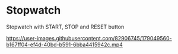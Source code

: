 # Stopwatch
Stopwatch with START, STOP and RESET button


https://user-images.githubusercontent.com/82906745/179049560-b167ff04-ef4d-40bd-b591-6bba4415942c.mp4

